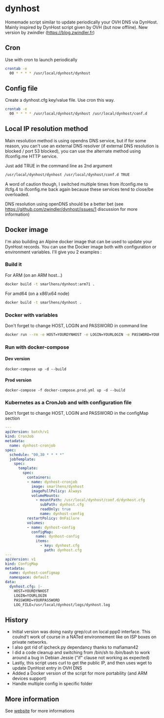# dynhost
Homemade script similar to update periodically your OVH DNS via DynHost. Mainly inspired by DynHost script given by OVH (but now offline).
New version by zwindler (https://blog.zwindler.fr)

## Cron
Use with cron to launch periodically

```sh
crontab -e
  00 * * * * /usr/local/dynhost/dynhost
```

## Config file

Create a dynhost.cfg key/value file. Use cron this way.

```sh
crontab -e
  00 * * * * /usr/local/dynhost/dynhost /usr/local/dynhost/conf.d
```

## Local IP resolution method

Main resolution method is using opendns DNS service, but if for some reason, you can't use an external DNS resolver (if external DNS resolution is blocked / port 53 blocked), you can use the alternate method using ifconfig.me HTTP service.

Just add TRUE in the command line as 2nd argument

```sh
/usr/local/dynhost/dynhost /usr/local/dynhost/conf.d TRUE
```

A word of caution though, I switched multiple times from ifconfig.me to ifcfg.4 to ifconfig.me back again because these services tend to close/be overloaded. 

DNS resolution using openDNS should be a better bet (see https://github.com/zwindler/dynhost/issues/1 discussion for more information)

## Docker image

I'm also building an Alpine docker image that can be used to update your DynHost records. You can use the Docker image both with configuration or environment variables. I'll give you 2 examples :

### Build it

For ARM (on an ARM host...)

```sh
docker build -t smarlhens/dynhost:arm71 .
```

For amd64 (on a x86\x64 node)

```sh
docker build -t smarlhens/dynhost .
```

### Docker with variables

Don't forget to change HOST, LOGIN and PASSWORD in command line

```sh
docker run --rm -e HOST=YOURDYNHOST -e LOGIN=YOURLOGIN -e PASSWORD=YOURPASSWORD smarlhens/dynhost
```

### Run with docker-compose

#### Dev version
```shell
docker-compose up -d --build
```

#### Prod version
```shell
docker-compose -f docker-compose.prod.yml up -d --build
```

### Kubernetes as a CronJob and with configuration file 

Don't forget to change HOST, LOGIN and PASSWORD in the configMap section

```yaml
---
apiVersion: batch/v1
kind: CronJob
metadata:
  name: dynhost-cronjob
spec:
  schedule: "00,30 * * * *"
  jobTemplate:
    spec:
      template:
        spec:
          containers:
          - name: dynhost-cronjob
            image: smarlhens/dynhost
            imagePullPolicy: Always
            volumeMounts:
              - mountPath: /usr/local/dynhost/conf.d/dynhost.cfg
                subPath: dynhost.cfg
                readOnly: true
                name: dynhost-config
          restartPolicy: OnFailure
          volumes:
          - name: dynhost-config
            configMap:
              name: dynhost-config
              items:
                - key: dynhost.cfg
                  path: dynhost.cfg
---
apiVersion: v1
kind: ConfigMap
metadata:
  name: dynhost-configmap
  namespace: default
data:
  dynhost.cfg: |-
    HOST=YOURDYNHOST
    LOGIN=YOURLOGIN
    PASSWORD=YOURPASSWORD
    LOG_FILE=/usr/local/dynhost/logs/dynhost.log
```

## History

* Initial version was doing  nasty grep/cut on local ppp0 interface. This coulnd't work of course in a NATed environnement like on ISP boxes on private networks.
* I also got rid of ipcheck.py dependancy thanks to mafiaman42
* I did a code cleanup and switching from /bin/sh to /bin/bash to work around a bug in Debian Jessie ("if" clause not working as expected)
* Lastly, this script uses curl to get the public IP, and then uses wget to update DynHost entry in OVH DNS
* Added a Docker version of the script for more portability (and ARM devices support)
* Handle multiple config in specific folder

## More information

See [website](https://blog.zwindler.fr/2014/09/22/mise-a-jour-de-votre-dns-chez-ovh-avec-dynhost/) for more informations
